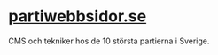 # [partiwebbsidor.se](http://partiwebbsidor.se)

CMS och tekniker hos de 10 största partierna i Sverige.

